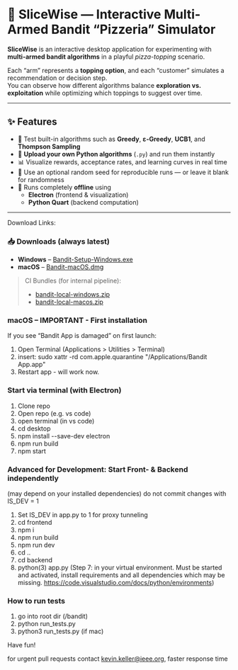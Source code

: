 # 🍕 SliceWise — Interactive Multi-Armed Bandit “Pizzeria” Simulator

**SliceWise** is an interactive desktop application for experimenting with **multi-armed bandit algorithms** in a playful *pizza-topping* scenario.

Each “arm” represents a **topping option**, and each “customer” simulates a recommendation or decision step.  
You can observe how different algorithms balance **exploration vs. exploitation** while optimizing which toppings to suggest over time.

---

## ✨ Features

- 🧩 Test built-in algorithms such as **Greedy**, **ε-Greedy**, **UCB1**, and **Thompson Sampling**  
- 🧠 **Upload your own Python algorithms** (`.py`) and run them instantly  
- 📊 Visualize rewards, acceptance rates, and learning curves in real time  
- 🎲 Use an optional random seed for reproducible runs — or leave it blank for randomness  
- 🔌 Runs completely **offline** using  
  - **Electron** (frontend & visualization)  
  - **Python Quart** (backend computation)  

---

Download Links:
<!-- DOWNLOADS:START -->
### 📥 Downloads (always latest)

- **Windows** – [Bandit-Setup-Windows.exe](https://github.com/kevinkeller021204/bandit/releases/latest/download/Bandit-Setup-Windows.exe)
- **macOS** – [Bandit-macOS.dmg](https://github.com/kevinkeller021204/bandit/releases/latest/download/Bandit-macOS.dmg)

> CI Bundles (for internal pipeline):  
> - [bandit-local-windows.zip](https://github.com/kevinkeller021204/bandit/releases/latest/download/bandit-local-windows.zip)  
> - [bandit-local-macos.zip](https://github.com/kevinkeller021204/bandit/releases/latest/download/bandit-local-macos.zip)
<!-- DOWNLOADS:END -->

### macOS – IMPORTANT - First installation
If you see “Bandit App is damaged” on first launch:

1. Open Terminal (Applications > Utilities > Terminal)
2. insert:
   sudo xattr -rd com.apple.quarantine "/Applications/Bandit App.app"
3. Restart app - will work now.



### Start via terminal (with Electron)
1. Clone repo
2. Open repo (e.g. vs code)
3. open terminal (in vs code)
4. cd desktop
5. npm install --save-dev electron
6. npm run build
7. npm start

### Advanced for Development: Start Front- & Backend independently
(may depend on your installed dependencies)
do not commit changes with IS_DEV = 1

1. Set IS_DEV in app.py to 1 for proxy tunneling
2. cd frontend
3. npm i
4. npm run build 
5. npm run dev
6. cd ..
7. cd backend
8. python(3) app.py
(Step 7: in your virtual environment. Must be started and activated, install requirements and all dependencies which may be missing. https://code.visualstudio.com/docs/python/environments)

### How to run tests
1. go into root dir (/bandit)
2. python run_tests.py
2. python3 run_tests.py (if mac)

Have fun!

for urgent pull requests contact kevin.keller@ieee.org, faster response time
